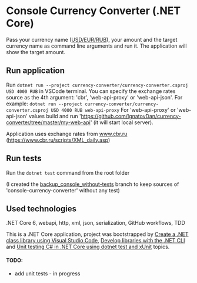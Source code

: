 # Console Currency Converter (.NET Core)

Pass your currency name ([USD/EUR/RUB](https://en.wikipedia.org/wiki/ISO_4217)), your amount and the target currency name as command line arguments and run it. The application will show the target amount.

## Run application

Run `dotnet run --project currency-converter/currency-converter.csproj USD 4000 RUB` in VSCode terminal.
You can specify the exchange rates source as the 4th argument: 'cbr', 'web-api-proxy' or 'web-api-json'. For example: `dotnet run --project currency-converter/currency-converter.csproj USD 4000 RUB web-api-proxy`
For 'web-api-proxy' or 'web-api-json' values build and run 'https://github.com/IgnatovDan/currency-converter/tree/master/my-web-api' (it will start local server).

Application uses exchange rates from www.cbr.ru (https://www.cbr.ru/scripts/XML_daily.asp)

## Run tests

Run the `dotnet test` command from the root folder

(I created the [backup_console_without-tests](https://github.com/IgnatovDan/currency-converter/tree/backup_console_without-tests) branch to keep sources of 'console-currency-converter' without any test)

## Used technologies

.NET Core 6, webapi, http, xml, json, serialization, GitHub workflows, TDD

This is a .NET Core application, project was bootstrapped by [Create a .NET class library using Visual Studio Code](https://docs.microsoft.com/en-us/dotnet/core/tutorials/library-with-visual-studio-code?pivots=dotnet-6-0), [Develop libraries with the .NET CLI](https://docs.microsoft.com/en-us/dotnet/core/tutorials/libraries) and [Unit testing C# in .NET Core using dotnet test and xUnit](https://docs.microsoft.com/en-us/dotnet/core/testing/unit-testing-with-dotnet-test) topics.

#### TODO:
- add unit tests - in progress
